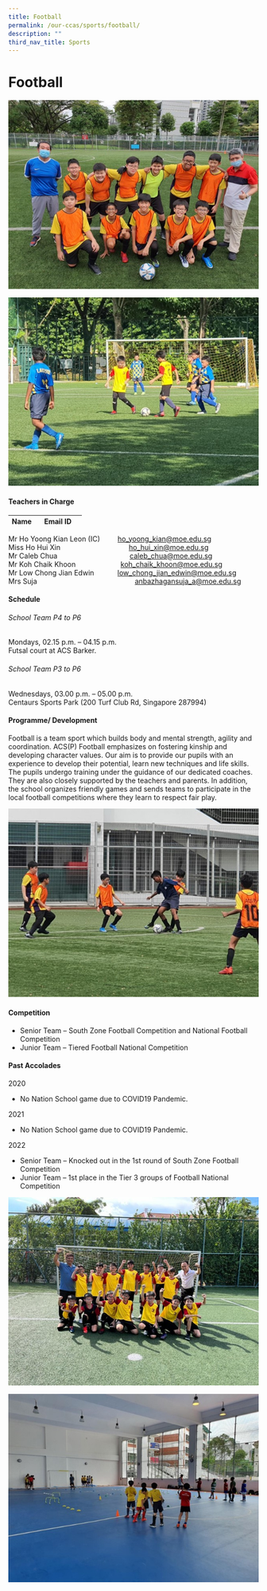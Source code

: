 ```yaml
---
title: Football
permalink: /our-ccas/sports/football/
description: ""
third_nav_title: Sports
---
```

# **Football**

![](/images/football%203.jpg)

![](/images/football%204.jpg)

#### **Teachers in Charge**

| Name&nbsp;&nbsp;&nbsp;  |     Email ID |      |
|:---:|:---:|:---:|

Mr Ho Yoong Kian Leon (IC) &nbsp;&nbsp;&nbsp;&nbsp;&nbsp;&nbsp;&nbsp; [ho_yoong_kian@moe.edu.sg](mailto:ho_yoong_kian@moe.edu.sg) <br> Miss Ho Hui Xin &nbsp;&nbsp;&nbsp;&nbsp;&nbsp;&nbsp;&nbsp;&nbsp;&nbsp;&nbsp;&nbsp;&nbsp;&nbsp;&nbsp;&nbsp;&nbsp;&nbsp;&nbsp;&nbsp;&nbsp;&nbsp;&nbsp;&nbsp;&nbsp;&nbsp;&nbsp;&nbsp;&nbsp;&nbsp;&nbsp;&nbsp;&nbsp;&nbsp; [ho_hui_xin@moe.edu.sg](mailto:ho_hui_xin@moe.edu.sg) <br> Mr Caleb Chua &nbsp;&nbsp;&nbsp;&nbsp;&nbsp;&nbsp;&nbsp;&nbsp;&nbsp;&nbsp;&nbsp;&nbsp;&nbsp;&nbsp;&nbsp;&nbsp;&nbsp;&nbsp;&nbsp;&nbsp;&nbsp;&nbsp;&nbsp;&nbsp;&nbsp;&nbsp;&nbsp;&nbsp;&nbsp;&nbsp;&nbsp;&nbsp;&nbsp;&nbsp;&nbsp; [caleb_chua@moe.edu.sg](mailto:caleb_chua@moe.edu.sg) <br> Mr Koh Chaik Khoon &nbsp;&nbsp;&nbsp;&nbsp;&nbsp;&nbsp;&nbsp;&nbsp;&nbsp;&nbsp;&nbsp;&nbsp;&nbsp;&nbsp;&nbsp;&nbsp;&nbsp;&nbsp;&nbsp;&nbsp;&nbsp; [koh_chaik_khoon@moe.edu.sg](mailto:koh_chaik_khoon@moe.edu.sg) <br>
Mr Low Chong Jian Edwin &nbsp;&nbsp;&nbsp;&nbsp;&nbsp;&nbsp;&nbsp;&nbsp; &nbsp;  [low_chong_jian_edwin@moe.edu.sg](mailto:low_chong_jian_edwin@moe.edu.sg) <br> Mrs Suja &nbsp;&nbsp;&nbsp;&nbsp;&nbsp;&nbsp;&nbsp;&nbsp; &nbsp; &nbsp; &nbsp; &nbsp; &nbsp; &nbsp; &nbsp; &nbsp; &nbsp; &nbsp; &nbsp; &nbsp; &nbsp; &nbsp; &nbsp; &nbsp; &nbsp; &nbsp; &nbsp; &nbsp;  [anbazhagansuja_a@moe.edu.sg](mailto:anbazhagansuja_a@moe.edu.sg)

#### **Schedule**

###### School Team P4 to P6  
Mondays, 02.15 p.m. – 04.15 p.m. <br> Futsal court at ACS Barker.

###### School Team P3 to P6  
Wednesdays, 03.00 p.m. – 05.00 p.m. <br> Centaurs Sports Park (200 Turf Club Rd, Singapore 287994)

#### **Programme/ Development**

Football is a team sport which builds body and mental strength, agility and coordination. ACS(P) Football emphasizes on fostering kinship and developing character values. Our aim is to provide our pupils with an experience to develop their potential, learn new techniques and life skills. The pupils undergo training under the guidance of our dedicated coaches. They are also closely supported by the teachers and parents. In addition, the school organizes friendly games and sends teams to participate in the local football competitions where they learn to respect fair play.

![](/images/football.jpg)

	
#### **Competition**


* Senior Team – South Zone Football Competition and National Football Competition
* Junior Team – Tiered Football National Competition


#### **Past Accolades**

2020&nbsp;

*   No Nation School game due to COVID19 Pandemic.

2021&nbsp;

*   No Nation School game due to COVID19 Pandemic.

2022&nbsp;

*   Senior Team – Knocked out in the 1st round of South Zone Football Competition   
* Junior Team – 1st place in the Tier 3 groups of Football National Competition

![](/images/football%202.jpg)

![](/images/football%205.jpg)